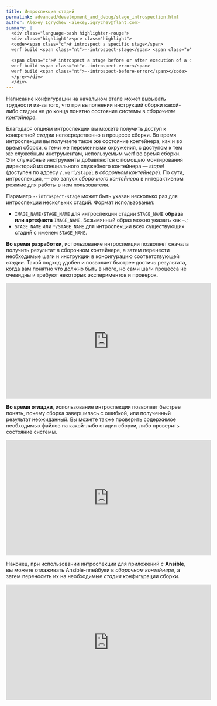 ```yaml
---
title: Интроспекция стадий
permalink: advanced/development_and_debug/stage_introspection.html
author: Alexey Igrychev <alexey.igrychev@flant.com>
summary: |
  <div class="language-bash highlighter-rouge">
  <div class="highlight"><pre class="highlight">
  <code><span class="c"># introspect a specific stage</span>
  werf build <span class="nt">--introspect-stage</span> <span class="o">[</span>IMAGE_NAME/]STAGE_NAME

  <span class="c"># introspect a stage before or after execution of a dysfunctional set of instructions</span>
  werf build <span class="nt">--introspect-error</span>
  werf build <span class="nt">--introspect-before-error</span></code>
  </pre></div>
  </div>
---
```



Написание конфигурации на начальном этапе может вызывать трудности из-за того, что при выполнении инструкций сборки какой-либо стадии не до конца понятно состояние системы в _сборочном контейнере_.

Благодаря опциям интроспекции вы можете получить доступ к конкретной _стадии_ непосредственно в процессе сборки. 
Во время интроспекции вы получаете такое же состояние контейнера, как и во время сборки, с теми же переменными окружения, с доступом к тем же служебным инструментам, используемым werf во время сборки. 
Эти служебные инструменты добавляются с помощью монтирования директорий из специального служебного контейнера — _stapel_ (доступен по адресу `/.werf/stapel` в _сборочном контейнере_). По сути, интроспекция, — это запуск _сборочного контейнера_ в интерактивном режиме для работы в нем пользователя.

Параметр `--introspect-stage` может быть указан несколько раз для интроспекции нескольких стадий. Формат использования:

* `IMAGE_NAME/STAGE_NAME` для интроспекции стадии `STAGE_NAME` **образа или артефакта** `IMAGE_NAME`. Безымянный образ можно указать как `~`.;
* `STAGE_NAME` или `*/STAGE_NAME` для интроспекции всех существующих стадий с именем `STAGE_NAME`.

**Во время разработки**, использование интроспекции позволяет сначала получить результат в сборочном контейнере, а затем перенести необходимые шаги и инструкции в конфигурацию соответствующей _стадии_. Такой подход удобен и позволяет быстрее достичь результата, когда вам понятно что должно быть в итоге, но сами шаги процесса не очевидны и требуют некоторых экспериментов и проверок.


<div class="videoWrapper">
<iframe width="560" height="315" src="https://www.youtube.com/embed/quoWwLSM_-4" frameborder="0" allow="encrypted-media" allowfullscreen></iframe>
</div>

**Во время отладки**, использование интроспекции позволяет быстрее понять, почему сборка завершилась с ошибкой, или полученный результат неожиданный. Вы можете также проверить содержимое необходимых файлов на какой-либо стадии сборки, либо проверить состояние системы.

<div class="videoWrapper">
<iframe width="560" height="315" src="https://www.youtube.com/embed/GiEbEhF2Pes" frameborder="0" allow="encrypted-media" allowfullscreen></iframe>
</div>

Наконец, при использовании интроспекции для приложений с **Ansible**, вы можете отлаживать Ansible-плейбуки в _сборочном контейнере_, а затем переносить их на необходимые _стадии_ конфигурации сборки.

<div class="videoWrapper">
<iframe width="560" height="315" src="https://www.youtube.com/embed/TEpn0yFvJik" frameborder="0" allow="encrypted-media" allowfullscreen></iframe>
</div>

